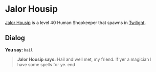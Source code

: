 # Jalor Housip



[Jalor Housip](/npc/170055) is a level 40 Human Shopkeeper that spawns in [Twilight](/zone/170).



## Dialog

**You say:** `hail`



>**Jalor Housip says:** Hail and well met, my friend. If yer a magician I have some spells for ye.
end
